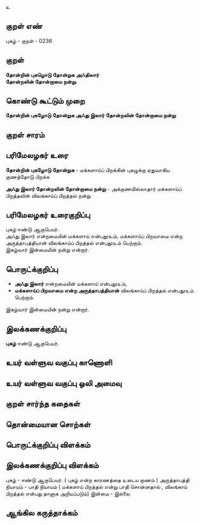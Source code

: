 உ

## குறள் எண் 

புகழ்  - குறள் - 0236  

## குறள் 

**தோன்றின் புகழொடு தோன்றுக அஃதிலார்  
தோன்றலின் தோன்றாமை நன்று.** 

## கொண்டு கூட்டும் முறை

**தோன்றின் புகழோடு தோன்றுக அஃது இலார் தோன்றலின் தோன்றாமை நன்று**

## குறள் சாரம் 


## பரிமேலழகர் உரை

**தோன்றின் புகழோடு தோன்றுக** - மக்களாய்ப் பிறக்கின் புகழுக்கு ஏதுவாகிய குணத்தோடு பிறக்க  

**அஃது இலார் தோன்றலின் தோன்றாமை நன்று** - அக்குணமில்லாதார் மக்களாய்ப் பிறத்தலின் விலங்காய்ப் பிறத்தல் நன்று 

## பரிமேலழகர் உரைகுறிப்பு   

புகழ் ஈண்டு ஆகுபெயர்.  
அஃது இலார் என்றமையின் மக்களாய் என்பதூஉம், மக்களாய்ப் பிறவாமை என்ற அருத்தாபத்தியான் விலங்காய்ப் பிறத்தல் என்பதூஉம் பெற்றாம்.  
இகழ்வார் இன்மையின் நன்று என்றார்.   

## பொருட்க்குறிப்பு 

* **அஃது இலார்** என்றமையின் மக்களாய் என்பதூஉம்,  
* **மக்களாய்ப் பிறவாமை என்ற அருத்தாபத்தியான்** விலங்காய்ப் பிறத்தல் என்பதூஉம் பெற்றாம். 

இகழ்வார் இன்மையின் நன்று என்றார்.   

## இலக்கணக்குறிப்பு  

**புகழ்** ஈண்டு ஆகுபெயர்.  

## உயர் வள்ளுவ வகுப்பு காணொளி


## உயர் வள்ளுவ வகுப்பு ஒலி அமைவு 

 
## குறள் சார்ந்த கதைகள் 


## தொன்மையான சொற்கள்


## பொருட்க்குறிப்பு விளக்கம்


## இலக்கணக்குறிப்பு விளக்கம்

புகழ் - ஈண்டு ஆகுபெயர். ( புகழ் என்ற காரணத்தை உடைய குணம் )
அருத்தாபத்தி நியாயம் - பாதி நியாயம் ( மக்களாய் பிறத்தல் என்று பாதி
சொன்னதால் , விலங்காய் பிறத்தல் என்பது தானாக அறியப்படும்)
இன்மை - இல்லை 

## ஆங்கில கருத்தாக்கம் 


